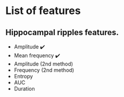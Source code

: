 # List of features

## Hippocampal ripples features.
- Amplitude :heavy_check_mark:
- Mean frequency :heavy_check_mark:
- Amplitude (2nd method)
- Frequency (2nd method)
- Entropy
- AUC
- Duration

